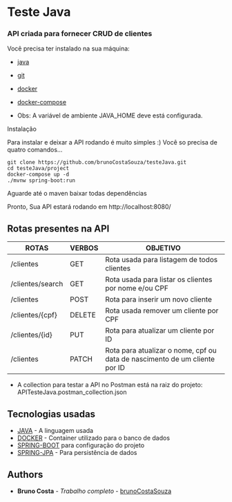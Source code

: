 # Teste Java

### API criada para fornecer CRUD de clientes

Você precisa ter instalado na sua máquina:
- [java](https://www.java.com/pt_BR/download/)
- [git](https://git-scm.com/book/pt-br/v2/Come%C3%A7ando-Instalando-o-Git)
- [docker](https://hub.docker.com/)
- [docker-compose](https://docs.docker.com/compose/install/)

- Obs: A variável de ambiente JAVA_HOME deve está configurada. 

Instalação

Para instalar e deixar a API rodando é muito simples :) Você so precisa de quatro comandos...

```
git clone https://github.com/brunoCostaSouza/testeJava.git
cd testeJava/project
docker-compose up -d
./mvnw spring-boot:run
```

Aguarde até o maven baixar todas dependências

Pronto, Sua API estará rodando em http://localhost:8080/

## Rotas presentes na API

| ROTAS                   | VERBOS | OBJETIVO                                                                   |
|-------------------------|--------|----------------------------------------------------------------------------|
| /clientes               | GET    | Rota usada para listagem de todos clientes                                 |
| /clientes/search        | GET    | Rota usada para listar os clientes por nome e/ou CPF                       |
| /clientes               | POST   | Rota para inserir um novo cliente                                          |
| /clientes/{cpf}         | DELETE | Rota usada remover um cliente por CPF                                      |
| /clientes/{id}          | PUT    | Rota para atualizar um cliente por ID                                      |
| /clientes               | PATCH  | Rota para atualizar o nome, cpf ou data de nascimento de um cliente por ID |

- A collection para testar a API no Postman está na raiz do projeto: APITesteJava.postman_collection.json

## Tecnologias usadas

* [JAVA](https://www.java.com/pt_BR/) - A linguagem usada
* [DOCKER](https://hub.docker.com/) - Container utilizado para o banco de dados
* [SPRING-BOOT](https://start.spring.io/) para configuração do projeto
* [SPRING-JPA](https://spring.io/projects/spring-data-jpa) - Para persistência de dados


## Authors

* **Bruno Costa** - *Trabalho completo* - [brunoCostaSouza](https://github.com/brunoCostaSouza)
